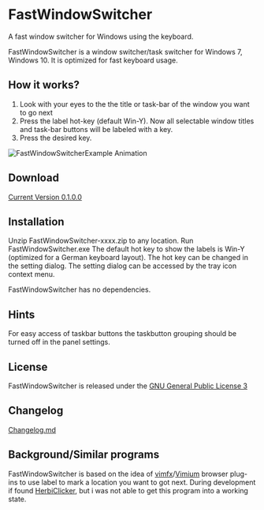 # FastWindowSwitcher

A fast window switcher for Windows using the keyboard.

FastWindowSwitcher is a window switcher/task switcher for Windows 7, Windows 10.
It is optimized for fast keyboard usage.

## How it works?

1. Look with your eyes to the the title or task-bar of the window you want to go next
2. Press the label hot-key (default Win-Y). Now all selectable window titles and task-bar buttons will be labeled with a key.
3. Press the desired key.


![FastWindowSwitcherExample Animation](https://github.com/JochenBaier/fastwindowswitcher/blob/master/homepage/fws_example_animation.gif)

## Download

[Current Version 0.1.0.0](https://github.com/JochenBaier/fastwindowswitcher/blob/master/homepage/releases/FastWindowSwitcher-0100.zip)

## Installation

Unzip  FastWindowSwitcher-xxxx.zip to any location. Run FastWindowSwitcher.exe
The default hot key to show the labels is Win-Y (optimized for a German keyboard layout). The hot key can be changed in the setting dialog. The setting dialog can be accessed by the tray icon context menu.

FastWindowSwitcher has no dependencies.

## Hints

For easy access of  taskbar buttons the taskbutton grouping should be turned off in the panel settings.

## License

FastWindowSwitcher is released under the [GNU General Public License 3](https://www.gnu.org/licenses/gpl-3.0.de.html)

## Changelog

[Changelog.md](https://github.com/JochenBaier/fastwindowswitcher/blob/master/Changelog.md)

## Background/Similar programs

FastWindowSwitcher is based on the idea of [vimfx](https://addons.mozilla.org/de/firefox/addon/vimfx/)/[Vimium](https://vimium.github.io/) browser plug-ins to use label to mark a location you want to got next.  During development if found [HerbiClicker](http://herbi.org/HerbiClicker/HerbiClicker.htm), but i was not able to get this program into a working state.





